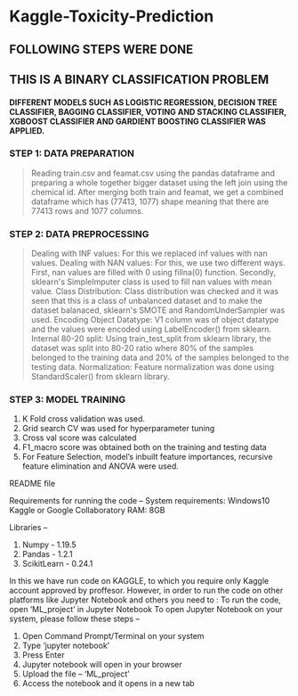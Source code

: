 # Kaggle-Toxicity-Prediction

## FOLLOWING STEPS WERE DONE
## THIS IS A  BINARY CLASSIFICATION PROBLEM

#### DIFFERENT MODELS SUCH AS LOGISTIC REGRESSION, DECISION TREE CLASSIFIER, BAGGING CLASSIFIER, VOTING AND STACKING CLASSIFIER, XGBOOST CLASSIFIER AND GARDIENT BOOSTING CLASSIFIER WAS APPLIED.

### STEP 1: DATA PREPARATION
> Reading train.csv and feamat.csv using the pandas dataframe and preparing a whole together bigger dataset using the left join using the chemical id. After merging both train and feamat, we get a combined dataframe which has (77413, 1077) shape meaning that there are 77413 rows and 1077 columns.


### STEP 2: DATA PREPROCESSING
> Dealing with INF values: For this we replaced inf values with nan values.
> Dealing with NAN values: For this, we use two different ways. First, nan values are filled with 0 using fillna(0) function. Secondly, sklearn's SimpleImputer class is used to fill nan values with mean value.
> Class Distribution: Class distribution was checked and it was seen that this is a class of unbalanced dataset and to make the dataset balanaced, sklearn's SMOTE and RandomUnderSampler was used.
> Encoding Object Datatype: V1 column was of object datatype and the values were encoded using LabelEncoder() from sklearn.
> Internal 80-20 split: Using train_test_split from sklearn library, the dataset was split into 80-20 ratio where 80% of the samples belonged to the training data and 20% of the samples belonged to the testing data.
> Normalization: Feature normalization was done using StandardScaler() from sklearn library.
 
 
### STEP 3: MODEL TRAINING
1. K Fold cross validation was used.
2. Grid search CV was used for hyperparameter tuning
3. Cross val score was calculated
4. F1_macro score was obtained both on the training and testing data
5. For Feature Selection, model’s inbuilt feature importances, recursive feature elimination and ANOVA were used.



README file

Requirements for running the code –
System requirements: Windows10
                     Kaggle or Google Collaboratory 
                     RAM: 8GB 
                  
Libraries –
1) Numpy - 1.19.5
2) Pandas - 1.2.1
3) ScikitLearn - 0.24.1

In this we have run code on KAGGLE, to which you require only Kaggle account approved by proffesor. However, in order to run the code on other platforms like Jupyter Notebook and others you need to : 
To run the code, open ‘ML_project’ in Jupyter Notebook
To open Jupyter Notebook on your system, please follow these steps –
1) Open Command Prompt/Terminal on your system
2) Type ‘jupyter notebook’
3) Press Enter
4) Jupyter notebook will open in your browser
5) Upload the file – ‘ML_project’
6) Access the notebook and it opens in a new tab
